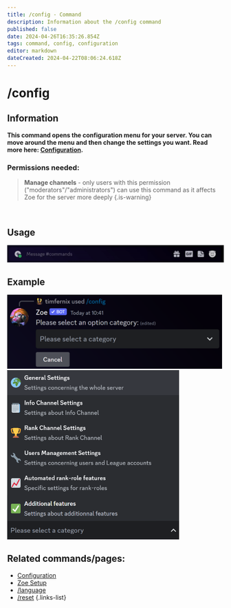 ```yaml
---
title: /config - Command
description: Information about the /config command
published: false
date: 2024-04-26T16:35:26.854Z
tags: command, config, configuration
editor: markdown
dateCreated: 2024-04-22T08:06:24.618Z
---
```


# /config
## Information
**This command opens the configuration menu for your server. You can move around the menu and then change the settings you want. Read more here: [Configuration](/en/Zoe-Configuration/).**
<br>

### Permissions needed:
>**Manage channels** - only users with this permission ("moderators"/"administrators") can use this command as it affects Zoe for the server more deeply {.is-warning}

<br>

## Usage
![](/en_/en_config_command.gif)
<br>
 
## Example
<img src="/en_/en_config_1.png" width="500">
<img src="/configuration_choices.png" width="400">
<br>
 
## Related commands/pages:
-   [Configuration](/en/Zoe-Configuration/)
-   [Zoe Setup](/en/setup/)
-   [/language](/en/commands/administrative/language/)
-   [/reset](/en/commands/administrative/reset/)
{.links-list}